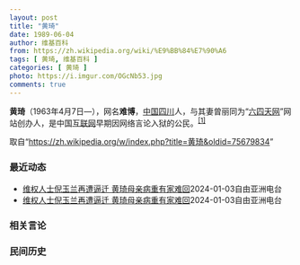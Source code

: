 ```yaml
---
layout: post
title: "黄琦"
date: 1989-06-04
author: 维基百科
from: https://zh.wikipedia.org/wiki/%E9%BB%84%E7%90%A6
tags: [ 黄琦, 维基百科 ]
categories: [ 黄琦 ]
photo: https://i.imgur.com/OGcNb53.jpg
comments: true
---
```

<div class="mw-content-ltr mw-parser-output" lang="zh" dir="ltr">

<p><b>黄琦</b>（1963年4月7日<span class="useeditintro" title="Template:BLP editintro">—</span>），网名<b>难博</b>，<a href="/wiki/%E4%B8%AD%E8%8F%AF%E4%BA%BA%E6%B0%91%E5%85%B1%E5%92%8C%E5%9C%8B" class="mw-redirect" title="中華人民共和國">中国</a><a href="/wiki/%E5%9B%9B%E5%B7%9D" class="mw-redirect" title="四川">四川</a>人，与其妻曾丽同为“<a href="/wiki/%E5%85%AD%E5%9B%9B%E5%A4%A9%E7%BD%91" title="六四天网">六四天网</a>”网站创办人，是中国<a href="/wiki/%E4%BA%92%E8%81%94%E7%BD%91" title="互联网">互联网</a>早期因网络言论入狱的公民。<sup id="cite_ref-堅持普世價值_1-0" class="reference"><a href="#cite_note-堅持普世價值-1">[1]</a></sup>
</p>
<meta property="mw:PageProp/toc">
</div><!--esi <esi:include src="/esitest-fa8a495983347898/content" /> --><noscript><img src="https://login.wikimedia.org/wiki/Special:CentralAutoLogin/start?type=1x1" alt="" width="1" height="1" style="border: none; position: absolute;"></noscript>
<div class="printfooter" data-nosnippet="">取自“<a dir="ltr" href="https://zh.wikipedia.org/w/index.php?title=黄琦&amp;oldid=75679834">https://zh.wikipedia.org/w/index.php?title=黄琦&amp;oldid=75679834</a>”</div><div id="recent-news"><h3>最近动态</h3><ul><li><a href="https://nodebe4.github.io/waimei/2024-01-03/%E7%BB%B4%E6%9D%83%E4%BA%BA%E5%A3%AB%E5%80%AA%E7%8E%89%E5%85%B0%E5%86%8D%E9%81%AD%E9%80%BC%E8%BF%81-%E9%BB%84%E7%90%A6%E6%AF%8D%E4%BA%B2%E7%97%85%E9%87%8D%E6%9C%89%E5%AE%B6%E9%9A%BE%E5%9B%9E" title="维权人士倪玉兰再遭逼迁 黄琦母亲病重有家难回—— 北京维权人士倪玉兰和丈夫董继勤，房屋被强拆，漂泊十多年，再度遭遇逼迁。 古亭提供 不久前，曾被房产公司列入拒租房屋&quot;黑名单&quot;...">维权人士倪玉兰再遭逼迁 黄琦母亲病重有家难回</a><time>2024-01-03</time><a class="tag">自由亚洲电台</a></li>
<li><a href="https://nodebe4.github.io/waimei/2024-01-03/%E7%BB%B4%E6%9D%83%E4%BA%BA%E5%A3%AB%E5%80%AA%E7%8E%89%E5%85%B0%E5%86%8D%E9%81%AD%E9%80%BC%E8%BF%81-%E9%BB%84%E7%90%A6%E6%AF%8D%E4%BA%B2%E7%97%85%E9%87%8D%E6%9C%89%E5%AE%B6%E9%9A%BE%E5%9B%9E" title="维权人士倪玉兰再遭逼迁 黄琦母亲病重有家难回—— 北京维权人士倪玉兰和丈夫董继勤，房屋被强拆，漂泊十多年，再度遭遇逼迁。 古亭提供 不久前，曾被房产公司列入拒租房屋“黑名单”的北京维权人士倪玉兰...">维权人士倪玉兰再遭逼迁 黄琦母亲病重有家难回</a><time>2024-01-03</time><a class="tag">自由亚洲电台</a></li>
</ul></div><div id="open-opinion"><h3>相关言论</h3><ul></ul></div><div id="mjls-record"><h3>民间历史</h3><ul></ul></div>
